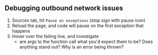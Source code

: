 
## Debugging outbound network issues
1. Sources tab, hit `Pause on exceptions` (stop sign with pause icon)
2. Reload the page, and code will pause on the first exception that happens
3. Hover over the failing line, and investigate
	- are args to the function call what you'd expect them to be? Does anything stand out? Why is an error being thrown?